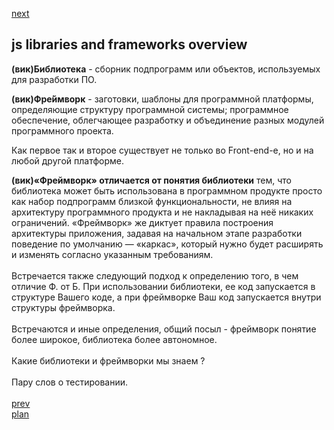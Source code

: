 <a href="03.md">next</a>

<h2>js libraries and frameworks overview</h2>

<div>
<strong>(вик)Библиотека</strong> - сборник подпрограмм или объектов, используемых для разработки ПО.

<br/>
  
<strong>(вик)Фре́ймворк</strong> - заготовки, шаблоны для программной платформы, определяющие структуру
программной системы; программное обеспечение, облегчающее разработку и объединение разных модулей программного проекта.

Как первое так и второе существует не только во Front-end-е, но и на любой другой платформе.
</div>


<div>
<strong>(вик)«Фреймворк» отличается от понятия библиотеки</strong> тем, что библиотека может быть использована
в программном продукте просто как набор подпрограмм близкой функциональности,
не влияя на архитектуру программного продукта и не накладывая на неё никаких ограничений.
«Фреймворк» же диктует правила построения архитектуры приложения, задавая на начальном этапе
разработки поведение по умолчанию — «каркас», который нужно будет расширять и изменять согласно указанным требованиям.
</div>

<br/>

<div>
Встречается также следующий подход к определению того, в чем отличие Ф. от Б.
При использовании библиотеки, ее код запускается в структуре Вашего коде, а при фреймворке Ваш код
запускается внутри структуры фреймворка.
</div>

<br/>

<div>
Встречаются и иные определения, общий посыл - фреймворк понятие более широкое, библиотека более автономное.
</div>

<br/>

<div>
Какие библиотеки и фреймворки мы знаем ?
</div>

<br/>

<div>
Пару слов о тестировании.
</div>

<br/>
<a href="01.md">prev</a>
<br/>
<a href="00.md">plan</a>
